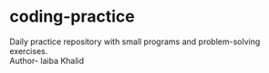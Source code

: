 # coding-practice
Daily practice repository with small programs and problem-solving exercises.
<br>
Author- laiba Khalid
